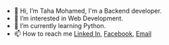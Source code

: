 - 👋 Hi, I’m Taha Mohamed, I'm a Backend developer.
- 👀 I’m interested in Web Development.
- 🌱 I’m currently learning Python.
- 📫 How to reach me [Linked In](https://www.linkedin.com/in/tahamohamed2016/), [Facebook](https://www.facebook.com/TahaMohammedMosaad/), [Email](taha.mohamed2016@gmail.com)

<!---
TahaMohamed/TahaMohamed is a ✨ special ✨ repository because its `README.md` (this file) appears on your GitHub profile.
You can click the Preview link to take a look at your changes.
--->
